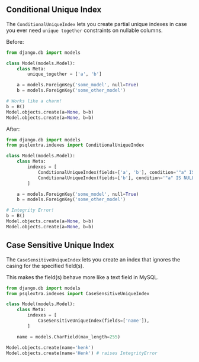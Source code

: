 ## Conditional Unique Index

The `ConditionalUniqueIndex` lets you create partial unique indexes in case you ever need `unique together` constraints
on nullable columns.

Before:

```python
from django.db import models

class Model(models.Model):
    class Meta:
        unique_together = ['a', 'b']

    a = models.ForeignKey('some_model', null=True)
    b = models.ForeignKey('some_other_model')

# Works like a charm!
b = B()
Model.objects.create(a=None, b=b)
Model.objects.create(a=None, b=b)
```

After:

    
```python
from django.db import models
from psqlextra.indexes import ConditionalUniqueIndex

class Model(models.Model):
    class Meta:
        indexes = [
            ConditionalUniqueIndex(fields=['a', 'b'], condition='"a" IS NOT NULL'),
            ConditionalUniqueIndex(fields=['b'], condition='"a" IS NULL')
        ]

    a = models.ForeignKey('some_model', null=True)
    b = models.ForeignKey('some_other_model')

# Integrity Error!
b = B()
Model.objects.create(a=None, b=b)
Model.objects.create(a=None, b=b)
```

## Case Sensitive Unique Index
The `CaseSensitiveUniqueIndex` lets you create an index that ignores the casing for the specified field(s).

This makes the field(s) behave more like a text field in MySQL.

```python
from django.db import models
from psqlextra.indexes import CaseSensitiveUniqueIndex

class Model(models.Model):
    class Meta:
        indexes = [
            CaseSensitiveUniqueIndex(fields=['name']),
        ]

    name = models.CharField(max_length=255)

Model.objects.create(name='henk')
Model.objects.create(name='Henk') # raises IntegrityError
```
